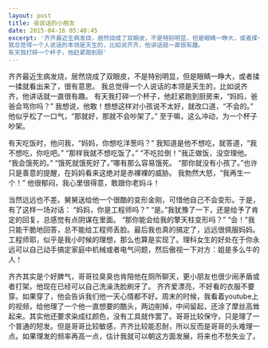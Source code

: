 ```yaml
---
layout: post
title: 会说话的小朋友
date: 2015-04-16 05:40:45
excerpt: '齐齐最近生病发烧，居然烧成了双眼皮，不是特别明显，但是眼睛一睁大，或者揉一揉就看出来了，很有意思。
我总觉得一个人说话的本领是天生的，比如说齐齐，他讲话就一直很有趣。
有天我打碎一个杯子，他赶紧跑到厨'
---
```




齐齐最近生病发烧，居然烧成了双眼皮，不是特别明显，但是眼睛一睁大，或者揉一揉就看出来了，很有意思。
我总觉得一个人说话的本领是天生的，比如说齐齐，他讲话就一直很有趣。
有天我打碎一个杯子，他赶紧跑到厨房来，“妈妈，爸爸会骂你吗？”
我想说，他敢！想想这样对小孩说不太好，就改口道，“不会的。”
他似乎松了一口气，“那就好，那就不会吵架了。”
至于嘛，这么冲动，为一个杯子吵架。
 
有天吃饭时，他问我，“妈妈，你想吃洋葱吗？”
我知道是他不想吃，就答道，“我不想吃，你吃吧。”
“那样我就不想吃饭了。”
“不吃拉倒！”我正做饭，没空理他。
“我会饿死的。”
“饿死就饿死好了。”哪有那么容易饿死。
“那你就没有小孩了。”也许只是善意的提醒，在妈妈看来这绝对是赤裸裸的威胁。
我勃然大怒，“我再生一个！”
他很郁闷，我心里很得意，敢跟你老妈斗！
 
当然远远也不差。舅舅送给他一个很酷的变形金刚，可惜他自己不会变形。于是，有了这样一场对话：
“妈妈，你是工程师吗？”
“是。”我犹豫了一下，还是给予了肯定的回复，总感觉有点阴谋在里面。
“那你能会给我的擎天柱变形吗？”
“会！”我只能干脆地回答，总不能给工程师丢脸。最后我也真的搞定了，远远很佩服妈妈。
工程师耶，似乎是我小时候的理想，那么也算是实现了。理科女生的好处在于你永远可以自己动手搞定家庭中机械或者电气问题，然后傲视一下对方：姐是多么牛的人！
 
齐齐其实是个好脾气，哥哥拉臭臭也肯陪他在厕所聊天，更小朋友也很少闹矛盾或者打架。他现在已经可以自己洗澡洗脸刷牙了。
齐齐爱漂亮，不好看的衣服不要穿。如果穿了，他会告诉我们他一天心情都不好。周末的时候，我看着youtube上的视频，给他理了一个他一直想要的酷头，两边削掉，中间留起，还涂了摩丝高耸起来。其实他还要求染成红颜色，没有工具就作罢了。哥哥比较保守，只是理了一个普通的短发。但是哥哥比较敏感，齐齐比较能忍耐，所以反而是哥哥的头难理一点。如果理发的频率再高一点，估计我就可以朝这方面发展，将来也不愁失业了。


